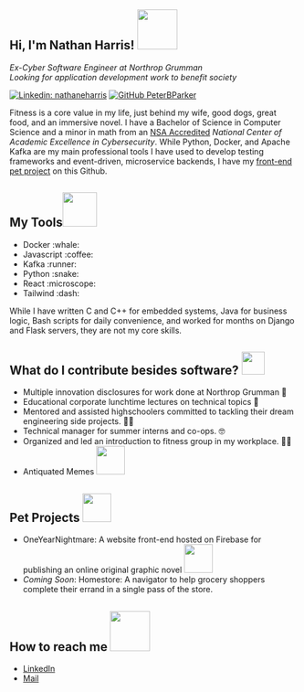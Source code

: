 <h2>Hi, I'm Nathan Harris! <img src="https://media.giphy.com/media/Wj7lNjMNDxSmc/giphy.gif" width="70"/></h2>
<div><em>Ex-Cyber Software Engineer at Northrop Grumman</em></div>
<div><em>Looking for application development work to benefit society</em></div>

[![Linkedin: nathaneharris](https://img.shields.io/badge/-nathaneharris-blue?style=flat-square&logo=Linkedin&logoColor=white&link=https://www.linkedin.com/in/nathaneharris/)](https://www.linkedin.com/in/nathaneharris/)
[![GitHub PeterBParker](https://img.shields.io/github/followers/PeterBParker?label=follow&style=social)](https://github.com/PeterBParker)

<div>
    <p>
Fitness is a core value in my life, just behind my wife, good dogs, great food, and an immersive novel. I have a Bachelor of Science in Computer Science and a minor in math from an <a href="https://www.nsa.gov/Academics/Centers-of-Academic-Excellence/">NSA Accredited</a> <em>National Center of Academic Excellence in Cybersecurity</em>. While Python, Docker, and Apache Kafka are my main professional tools I have used to develop testing frameworks and event-driven, microservice backends, I have my <a href="https://github.com/PeterBParker/OneYearNightmare">front-end pet project</a> on this Github.
</p>
</div>

<h2>My Tools<img src="https://media.giphy.com/media/jSKBmKkvo2dPQQtsR1/giphy.gif" width="60"/></h2>
<ul>
<li>Docker :whale:</li>
<li>Javascript :coffee:</li>
<li>Kafka :runner:</li>
<li>Python :snake:</li>
<li>React :microscope:</li>
<li>Tailwind :dash:</li>
</ul>
While I have written C and C++ for embedded systems, Java for business logic, Bash scripts for daily convenience, and worked for months on Django and Flask servers, they are not my core skills.

<h2> What do I contribute besides software? <img src="https://media.giphy.com/media/USUIWSteF8DJoc5Snd/giphy.gif" width="40"> </h2>
<ul>
    <li>Multiple innovation disclosures for work done at Northrop Grumman 🧪</li>
    <li>Educational corporate lunchtime lectures on technical topics 🎤</li>
    <li>Mentored and assisted highschoolers committed to tackling their dream engineering side projects. 👩‍🔬</li>
    <li>Technical manager for summer interns and co-ops. 🤓</li>
    <li>Organized and led an introduction to fitness group in my workplace. 🏋️‍♀️</li>
    <li>Antiquated Memes <img src="https://media.giphy.com/media/lgcUUCXgC8mEo/giphy.gif" width="50"/></li>
</ul>

<h2>Pet Projects <img src="https://media.giphy.com/media/iDaCeaKrHhUI1I8e2b/giphy.gif" width="50"></h2>
<ul>
    <li> OneYearNightmare: A website front-end hosted on Firebase for publishing an online original graphic novel <img src="https://media.giphy.com/media/XFvN3jrFTiA7FnjA7g/giphy.gif" width="50"/></li>
    <li> <em>Coming Soon</em>: Homestore: A navigator to help grocery shoppers complete their errand in a single pass of the store.</li>
</ul>

<h2> How to reach me <img src="https://media.giphy.com/media/eQxgXC3xXdi1bwjs41/giphy.gif" width="70"/></h2>
 <ul>
    <li><a href="https://www.linkedin.com/in/nathaneharris/">LinkedIn</a></li>
    <li><a href="mailto:harrihaven2@gmail.com">Mail</a></li>
</ul>
